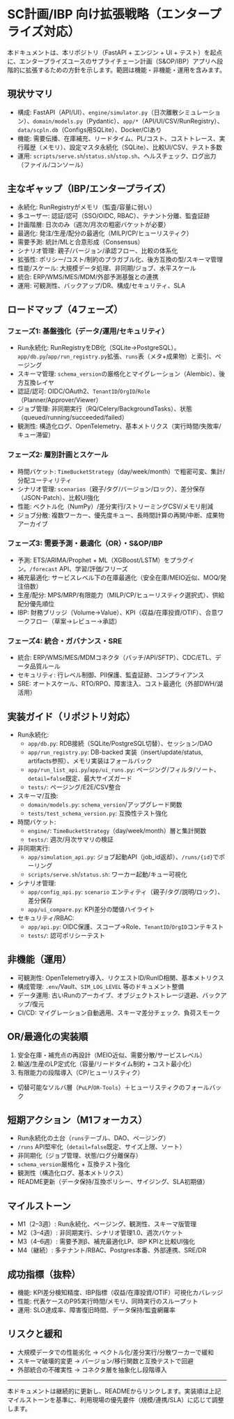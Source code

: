 # SC計画/IBP 向け拡張戦略（エンタープライズ対応）

本ドキュメントは、本リポジトリ（FastAPI + エンジン + UI + テスト）を起点に、エンタープライズユースのサプライチェーン計画（S&OP/IBP）アプリへ段階的に拡張するための方針を示します。範囲は機能・非機能・運用を含みます。

## 現状サマリ
- 構成: FastAPI（API/UI）、`engine/simulator.py`（日次離散シミュレーション）、`domain/models.py`（Pydantic）、`app/*`（API/UI/CSV/RunRegistry）、`data/scpln.db`（Configs用SQLite）、Docker/CIあり
- 機能: 需要伝播、在庫補充、リードタイム、PL/コスト、コストトレース、実行履歴（メモリ）、設定マスタ永続化（SQLite）、比較UI/CSV、テスト多数
- 運用: `scripts/serve.sh`/`status.sh`/`stop.sh`、ヘルスチェック、ログ出力（ファイル/コンソール）

## 主なギャップ（IBP/エンタープライズ）
- 永続化: RunRegistryがメモリ（監査/容量に弱い）
- 多ユーザー: 認証/認可（SSO/OIDC, RBAC）、テナント分離、監査証跡
- 計画階層: 日次のみ（週次/月次の粗密バケットが必要）
- 最適化: 発注/生産/配分の最適化（MILP/CP/ヒューリスティク）
- 需要予測: 統計/MLと合意形成（Consensus）
- シナリオ管理: 親子/バージョン/承認フロー、比較の体系化
- 拡張性: ポリシー/コスト/制約のプラガブル化、後方互換の型/スキーマ管理
- 性能/スケール: 大規模データ処理、非同期/ジョブ、水平スケール
- 統合: ERP/WMS/MES/MDM/外部予測基盤との連携
- 運用: 可観測性、バックアップ/DR、構成/セキュリティ、SLA

## ロードマップ（4フェーズ）
### フェーズ1: 基盤強化（データ/運用/セキュリティ）
- Run永続化: RunRegistryをDB化（SQLite→PostgreSQL）。`app/db.py`/`app/run_registry.py`拡張、`runs`表（メタ+成果物）と索引、ページング
- スキーマ管理: `schema_version`の厳格化とマイグレーション（Alembic）、後方互換レイヤ
- 認証/認可: OIDC/OAuth2、`TenantID`/`OrgID`/`Role`（Planner/Approver/Viewer）
- ジョブ管理: 非同期実行（RQ/Celery/BackgroundTasks）、状態（queued/running/succeeded/failed）
- 観測性: 構造化ログ、OpenTelemetry、基本メトリクス（実行時間/失敗率/キュー滞留）

### フェーズ2: 層別計画とスケール
- 時間バケット: `TimeBucketStrategy`（day/week/month）で粗密可変、集計/分配ユーティリティ
- シナリオ管理: `scenarios`（親子/タグ/バージョン/ロック）、差分保存（JSON-Patch）、比較UI強化
- 性能: ベクトル化（NumPy）/差分実行/ストリーミングCSV/メモリ削減
- ジョブ分散: 複数ワーカー、優先度キュー、長時間計算の再開/中断、成果物アーカイブ

### フェーズ3: 需要予測・最適化（OR）・S&OP/IBP
- 予測: ETS/ARIMA/Prophet + ML（XGBoost/LSTM）をプラグイン。`/forecast` API、学習/評価/フリーズ
- 補充最適化: サービスレベル下の在庫最適化（安全在庫/MEIO近似、MOQ/発注倍数）
- 生産/配分: MPS/MRP/有限能力（MILP/CP/ヒューリスティク選択式）、供給配分優先順位
- IBP: 財務ブリッジ（Volume→Value）、KPI（収益/在庫投資/OTIF）、合意ワークフロー（草案→レビュー→承認）

### フェーズ4: 統合・ガバナンス・SRE
- 統合: ERP/WMS/MES/MDMコネクタ（バッチ/API/SFTP）、CDC/ETL、データ品質ルール
- セキュリティ: 行レベル制御、PII保護、監査証跡、コンプライアンス
- SRE: オートスケール、RTO/RPO、障害注入、コスト最適化（外部DWH/湖活用）

## 実装ガイド（リポジトリ対応）
- Run永続化:
  - `app/db.py`: RDB接続（SQLite/PostgreSQL切替）、セッション/DAO
  - `app/run_registry.py`: DB-backed 実装（insert/update/status, artifacts参照）、メモリ実装はフォールバック
  - `app/run_list_api.py`/`app/ui_runs.py`: ページング/フィルタ/ソート、`detail=false`既定、最大サイズガード
  - `tests/`: ページング/E2E/CSV整合
- スキーマ/互換:
  - `domain/models.py`: `schema_version`/アップグレード関数
  - `tests/test_schema_version.py`: 互換性テスト強化
- 時間バケット:
  - `engine/`: `TimeBucketStrategy`（day/week/month）層と集計関数
  - `tests/`: 週次/月次サマリの検証
- 非同期実行:
  - `app/simulation_api.py`: ジョブ起動API（job_id返却）、`/runs/{id}`でポーリング
  - `scripts/serve.sh`/`status.sh`: ワーカー起動/キュー可視化
- シナリオ管理:
  - `app/config_api.py`: `scenario` エンティティ（親子/タグ/説明/ロック）、差分保存
  - `app/ui_compare.py`: KPI差分の閾値ハイライト
- セキュリティ/RBAC:
  - `app/api.py`: OIDC保護、スコープ→Role、`TenantID`/`OrgID`コンテキスト
  - `tests/`: 認可ポリシーテスト

## 非機能（運用）
- 可観測性: OpenTelemetry導入、リクエストID/RunID相関、基本メトリクス
- 構成管理: `.env`/Vault、`SIM_LOG_LEVEL` 等のドキュメント整備
- データ運用: 古いRunのアーカイブ、オブジェクトストレージ退避、バックアップ/復元
- CI/CD: マイグレーション自動適用、スキーマ差分チェック、負荷スモーク

## OR/最適化の実装順
1. 安全在庫・補充点の再設計（MEIO近似、需要分散/サービスレベル）
2. 輸送/生産のLP定式化（容量/リードタイム制約 + コスト最小化）
3. 有限能力の段階導入（CP/ヒューリスティク）
- 切替可能なソルバ層（`PuLP`/`OR-Tools`）＋ヒューリスティクのフォールバック

## 短期アクション（M1フォーカス）
- Run永続化の土台（`runs`テーブル、DAO、ページング）
- `/runs` API堅牢化（`detail=false`既定、サイズ上限、ソート）
- 非同期化（ジョブ管理、状態/ログ分離保存）
- `schema_version`厳格化 + 互換テスト強化
- 観測性（構造化ログ、基本メトリクス）
- README更新（データ保持/互換ポリシー、サイジング、SLA初期値）

## マイルストーン
- M1（2–3週）: Run永続化、ページング、観測性、スキーマ版管理
- M2（3–4週）: 非同期実行、シナリオ管理1.0、週次バケット
- M3（4–6週）: 需要予測β、補充最適化LP、IBP KPIと比較UI強化
- M4（継続）: 多テナント/RBAC、Postgres本番、外部連携、SRE/DR

## 成功指標（抜粋）
- 機能: KPI差分検知精度、IBP指標（収益/在庫投資/OTIF）可視化カバレッジ
- 性能: 代表ケースのP95実行時間/メモリ、同時実行のスループット
- 運用: SLO達成率、障害復旧時間、データ保持/監査網羅率

## リスクと緩和
- 大規模データでの性能劣化 → ベクトル化/差分実行/分散ワーカーで緩和
- スキーマ破壊的変更 → バージョン/移行関数と互換テストで回避
- 外部統合の不確実性 → コネクタ層を抽象化し段階導入

---
本ドキュメントは継続的に更新し、READMEからリンクします。実装順は上記マイルストーンを基準に、利用現場の優先要件（規模/連携/SLA）に応じて調整します。
